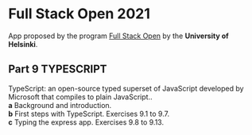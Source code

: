# Full Stack Open 2021
App proposed by the program [Full Stack Open](https://fullstackopen.com/en) by the **University of Helsinki**.

## Part 9 TYPESCRIPT
TypeScript: an open-source typed superset of JavaScript developed by Microsoft that compiles to plain JavaScript..<br>
**a** Background and introduction. <br>
**b** First steps with TypeScript. Exercises 9.1 to 9.7. <br>
**c** Typing the express app. Exercises 9.8 to 9.13. <br>

